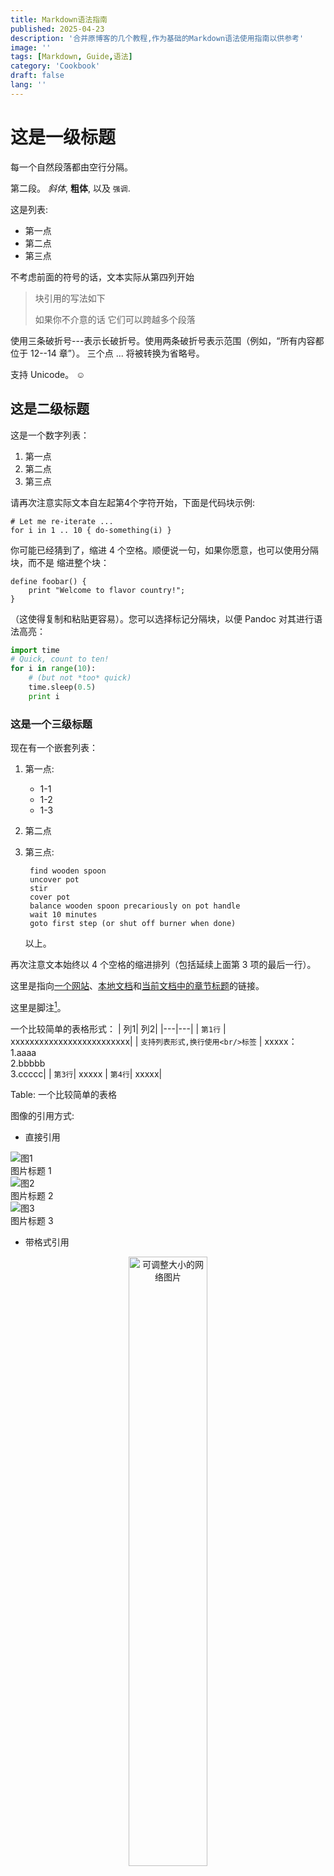 ```yaml
---
title: Markdown语法指南
published: 2025-04-23
description: '合并原博客的几个教程,作为基础的Markdown语法使用指南以供参考'
image: ''
tags: [Markdown, Guide,语法]
category: 'Cookbook'
draft: false 
lang: ''
---
```


# 这是一级标题

每一个自然段落都由空行分隔。

第二段。 _斜体_, **粗体**, 以及 `强调`. 

这是列表:

- 第一点
- 第二点
- 第三点

不考虑前面的符号的话，文本实际从第四列开始

> 块引用的写法如下
>
> 如果你不介意的话
> 它们可以跨越多个段落

 
使用三条破折号---表示长破折号。使用两条破折号表示范围（例如，“所有内容都位于
12--14 章”）。 三个点 ... 将被转换为省略号。

支持 Unicode。 ☺

## 这是二级标题

这是一个数字列表：

1. 第一点
2. 第二点
3. 第三点

请再次注意实际文本自左起第4个字符开始，下面是代码块示例:

    # Let me re-iterate ...
    for i in 1 .. 10 { do-something(i) }


你可能已经猜到了，缩进 4 个空格。顺便说一句，如果你愿意，也可以使用分隔块，而不是
缩进整个块：

```
define foobar() {
    print "Welcome to flavor country!";
}
```

（这使得复制和粘贴更容易）。您可以选择标记分隔块，以便 Pandoc 对其进行语法高亮：

```python
import time
# Quick, count to ten!
for i in range(10):
    # (but not *too* quick)
    time.sleep(0.5)
    print i
```

### 这是一个三级标题

现在有一个嵌套列表：

1. 第一点:

    - 1-1
    - 1-2
    - 1-3

2. 第二点

3. 第三点:

        find wooden spoon
        uncover pot
        stir
        cover pot
        balance wooden spoon precariously on pot handle
        wait 10 minutes
        goto first step (or shut off burner when done)

    以上。


再次注意文本始终以 4 个空格的缩进排列（包括延续上面第 3 项的最后一行）。


这里是指向[一个网站](http://foo.bar)、[本地文档](local-doc.html)和[当前文档中的章节标题](#an-h2-header)的链接。

这里是脚注[^1]。

[^1]: 脚注的文本写在这里


一个比较简单的表格形式：
| 列1| 列2|
|---|---|
| `第1行` | xxxxxxxxxxxxxxxxxxxxxxxxx|
| `支持列表形式,换行使用<br/>标签` | xxxxx：<br/>1.aaaa<br/>2.bbbbb<br/>3.ccccc|
| `第3行`| xxxxx 
| `第4行`| xxxxx|

Table: 一个比较简单的表格

图像的引用方式:
-  直接引用


<!-- <div class="img-column">
  <img src="/head.png" alt="图1" />
  <img src="/head.png" alt="图2" />
</div> -->

<div class="img-grid-caption">
  <div class="img-item">
    <img src="/head.png" alt="图1" />
    <div class="img-caption">图片标题 1</div>
  </div>
  <div class="img-item">
    <img src="/head.png" alt="图2" />
    <div class="img-caption">图片标题 2</div>
  </div>
  <div class="img-item">
    <img src="/head.png" alt="图3" />
    <div class="img-caption">图片标题 3</div>
  </div>
  <!-- 更多图项 -->
</div>


- 带格式引用
<div align="center">  
<img src="https://last9.ghost.io/content/images/2023/05/python-golang--1-.jpg" width="50%" title="可调整大小的网络图片" alt="可调整大小的网络图片" >
</div>

</br>

这是行内公式：$\omega = d\phi / dt$

这是块级公式，自动居中，注意以双美元符号形式包围输入的公式:

$$
I = \int \rho R^{2} dV
$$


$$
\begin{equation*}
\pi = 3.14159\ldots
\end{equation*}
$$

请注意，如果你希望按实际字符显示,你可以使用反斜杠转义任何标点符号：

例: \`foo\`, \*bar\*, etc.


这是一个任务列表：

- [x] task1
- [ ] task2
  - [ ] 2-1
    - [ ] 2-3
- [ ] 3
- [ ] ffsad